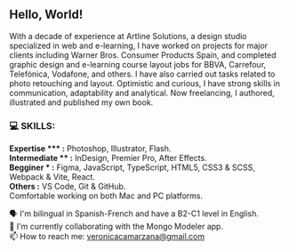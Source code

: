 ## Hello, World!

With a decade of experience at Artline Solutions, a design studio specialized in web and e-learning, I have worked on projects for major clients including Warner Bros. Consumer Products Spain, and completed graphic design and e-learning course layout jobs for BBVA, Carrefour, Telefónica, Vodafone, and others. I have also carried out tasks related to photo retouching and layout. Optimistic and curious, I have strong skills in communication, adaptability and analytical. Now freelancing, I authored, illustrated and published my own book.


### 💻 SKILLS:  
__Expertise     *** :__ Photoshop, Illustrator, Flash.  
__Intermediate  **  :__ InDesign, Premier Pro, After Effects.  
__Begginer      *   :__ Figma, JavaScript, TypeScript, HTML5, CSS3 & SCSS, Webpack & Vite, React.  
__Others            :__ VS Code, Git & GitHub.  
Comfortable working on both Mac and PC platforms.  

🗣  I'm bilingual in Spanish-French and have a B2-C1 level in English.  
👯  I'm currently collaborating with the Mongo Modeler app.  
📫  How to reach me: veronicacamarzana@gmail.com  

